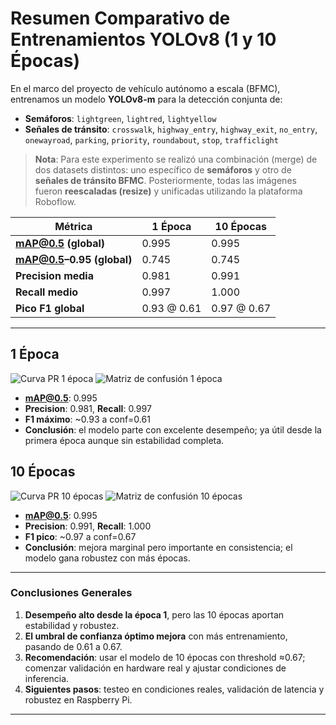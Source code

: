# Resumen Comparativo de Entrenamientos YOLOv8 (1 y 10 Épocas)

En el marco del proyecto de vehículo autónomo a escala (BFMC), entrenamos un modelo **YOLOv8-m** para la detección conjunta de:

- **Semáforos**: `lightgreen`, `lightred`, `lightyellow`
- **Señales de tránsito**: `crosswalk`, `highway_entry`, `highway_exit`, `no_entry`, `onewayroad`, `parking`, `priority`, `roundabout`, `stop`, `trafficlight`

> **Nota**: Para este experimento se realizó una combinación (merge) de dos datasets distintos: uno específico de **semáforos** y otro de **señales de tránsito BFMC**. Posteriormente, todas las imágenes fueron **reescaladas (resize)** y unificadas utilizando la plataforma Roboflow.

| Métrica                   | 1 Época     | 10 Épocas   |
| ------------------------- | ----------- | ----------- |
| **mAP@0.5 (global)**      | 0.995       | 0.995       |
| **mAP@0.5–0.95 (global)** | 0.745       | 0.745       |
| **Precision media**       | 0.981       | 0.991       |
| **Recall medio**          | 0.997       | 1.000       |
| **Pico F1 global**        | 0.93 @ 0.61 | 0.97 @ 0.67 |

---

## 1 Época

![Curva PR 1 época](images/1-epoch/PR_curve.png)
![Matriz de confusión 1 época](images/1-epoch/confusion_matrix_normalized.png)

- **mAP@0.5**: 0.995
- **Precision**: 0.981, **Recall**: 0.997
- **F1 máximo**: ~0.93 a conf=0.61
- **Conclusión**: el modelo parte con excelente desempeño; ya útil desde la primera época aunque sin estabilidad completa.

## 10 Épocas

![Curva PR 10 épocas](images/10-epoch/PR_curve.png)
![Matriz de confusión 10 épocas](images/10-epoch/confusion_matrix_normalized.png)

- **mAP@0.5**: 0.995
- **Precision**: 0.991, **Recall**: 1.000
- **F1 pico**: ~0.97 a conf=0.67
- **Conclusión**: mejora marginal pero importante en consistencia; el modelo gana robustez con más épocas.

---

### Conclusiones Generales

1. **Desempeño alto desde la época 1**, pero las 10 épocas aportan estabilidad y robustez.
2. **El umbral de confianza óptimo mejora** con más entrenamiento, pasando de 0.61 a 0.67.
3. **Recomendación**: usar el modelo de 10 épocas con threshold ≈0.67; comenzar validación en hardware real y ajustar condiciones de inferencia.
4. **Siguientes pasos**: testeo en condiciones reales, validación de latencia y robustez en Raspberry Pi.

---
